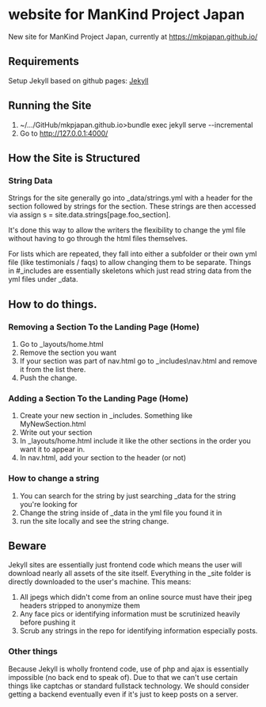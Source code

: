 # website for ManKind Project Japan

New site for ManKind Project Japan, currently at https://mkpjapan.github.io/

## Requirements
Setup Jekyll based on github pages:
[Jekyll](https://docs.github.com/en/pages/setting-up-a-github-pages-site-with-jekyll)

## Running the Site

1. ~/.../GitHub/mkpjapan.github.io>bundle exec jekyll serve --incremental
2. Go to http://127.0.0.1:4000/

## How the Site is Structured

### String Data
Strings for the site generally go into _data/strings.yml with a header for the section followed by strings for the section. These
strings are then accessed via  assign s = site.data.strings[page.foo_section].

It's done this way to allow the writers the flexibility to change the yml file without having to go through the html files
themselves.

For lists which are repeated, they fall into either a subfolder or their own yml file (like testimonials / faqs) to allow
changing them to be separate. Things in #_includes are essentially skeletons which just read string data from the yml files under
_data.

## How to do things.

### Removing a Section To the Landing Page (Home)
1. Go to _layouts/home.html
2. Remove the section you want
3. If your section was part of nav.html go to _includes\nav.html and remove it from the list there.
3. Push the change.

### Adding a Section To the Landing Page (Home)
1. Create your new section in _includes. Something like MyNewSection.html
2. Write out your section
3. In _layouts/home.html include it like the other sections in the order you want it to appear in.
4. In nav.html, add your section to the header (or not)

### How to change a string
1. You can search for the string by just searching _data for the string you're looking for
2. Change the string inside of _data in the yml file you found it in
3. run the site locally and see the string change.

## Beware

Jekyll sites are essentially just frontend code which means the user will download nearly all assets of the site itself. Everything
in the _site folder is directly downloaded to the user's machine. This means:

1. All jpegs which didn't come from an online source must have their jpeg headers stripped to anonymize them
2. Any face pics or identifying information must be scrutinized heavily before pushing it
3. Scrub any strings in the repo for identifying information especially posts.

### Other things

Because Jekyll is wholly frontend code, use of php and ajax is essentially impossible (no back end to speak of). Due to that
we can't use certain things like captchas or standard fullstack technology. We should consider getting a backend eventually
even if it's just to keep posts on a server.